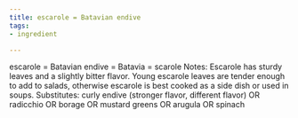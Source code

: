 ```yaml
---
title: escarole = Batavian endive
tags:
- ingredient

---
```

escarole = Batavian endive = Batavia = scarole Notes: Escarole has sturdy leaves and a slightly bitter flavor. Young escarole leaves are tender enough to add to salads, otherwise escarole is best cooked as a side dish or used in soups. Substitutes: curly endive (stronger flavor, different flavor) OR radicchio OR borage OR mustard greens OR arugula OR spinach
